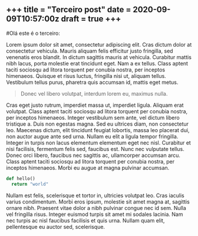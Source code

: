 +++
title = "Terceiro post"
date = 2020-09-09T10:57:00z
draft = true
+++
---
#Olá este é o terceiro:

Lorem ipsum dolor sit amet, consectetur adipiscing elit. Cras dictum dolor at consectetur vehicula. 
Mauris aliquam felis efficitur justo fringilla, sed venenatis eros blandit. In dictum sagittis mauris at vehicula. 
Curabitur mattis nibh lacus, porta molestie erat tincidunt eget. Nam a ex tellus. 
Class aptent taciti sociosqu ad litora torquent per conubia nostra, per inceptos himenaeos. 
Quisque et risus luctus, fringilla nisi ut, aliquam tellus. Vestibulum tellus purus, pharetra quis accumsan id, 
mattis eget metus. 

>Donec vel libero volutpat, interdum lorem eu, maximus nulla.

Cras eget justo rutrum, imperdiet massa ut, imperdiet ligula. Aliquam erat volutpat. Class aptent taciti sociosqu ad 
litora torquent per conubia nostra, per inceptos himenaeos. Integer vestibulum sem ante, vel dictum libero tristique a. Duis non egestas magna. Sed eu ultrices diam, non consectetur leo. Maecenas dictum, elit tincidunt feugiat lobortis, massa leo placerat dui, non auctor augue ante sed urna. Nullam eu elit a ligula tempor fringilla. Integer in turpis non lacus elementum elementum eget nec nisl. Curabitur et nisi facilisis, fermentum felis sed, faucibus est. Nunc nec vulputate tellus. Donec orci libero, faucibus nec sagittis ac, ullamcorper accumsan arcu. Class aptent taciti sociosqu ad litora torquent per conubia nostra, per inceptos himenaeos. Morbi eu augue at magna pulvinar accumsan.

```py
def hello()
  return "world"
```

Nullam est felis, scelerisque et tortor in, ultricies volutpat leo. Cras iaculis varius condimentum. Morbi eros ipsum, molestie sit amet magna at, sagittis ornare nibh. Praesent vitae dolor a nibh pulvinar congue nec id sem. Nulla vel fringilla risus. Integer euismod turpis sit amet mi sodales lacinia. Nam nec turpis ac nisl faucibus facilisis et quis urna. Nullam quam elit, pellentesque eu auctor sed, scelerisque.
